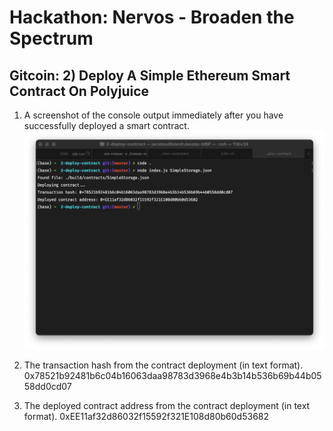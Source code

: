 # Hackathon: Nervos - Broaden the Spectrum

## Gitcoin: 2) Deploy A Simple Ethereum Smart Contract On Polyjuice

1. A screenshot of the console output immediately after you have successfully deployed a smart contract.
   ![image](https://github.com/MrJacobSullivan/nervos/blob/main/submissions/task_2/deploy-contract.png?raw=true)

2. The transaction hash from the contract deployment (in text format).
   0x78521b92481b6c04b16063daa98783d3968e4b3b14b536b69b44b0558dd0cd07

3. The deployed contract address from the contract deployment (in text format).
   0xEE11af32d86032f15592f321E108d80b60d53682
